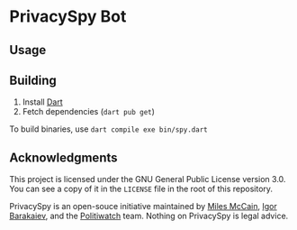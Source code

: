 # PrivacySpy Bot

## Usage

## Building
1. Install [Dart](https://dart.dev)
2. Fetch dependencies (`dart pub get`)

To build binaries, use `dart compile exe bin/spy.dart`

## Acknowledgments
This project is licensed under the GNU General Public License version 3.0. You can see a copy of it in the `LICENSE` file in the root of this repository.

PrivacySpy is an open-souce initiative maintained by [Miles McCain](https://miles.land), [Igor Barakaiev](https://igor.fyi), and the [Politiwatch](https://politiwatch.org) team. Nothing on PrivacySpy is legal advice.